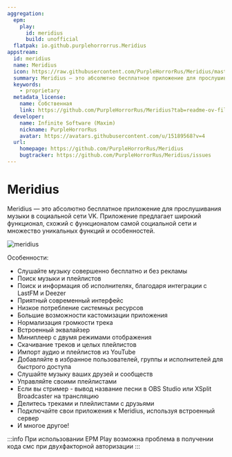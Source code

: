 ```yaml
---
aggregation:
  epm:
    play:
      id: meridius
      build: unofficial
  flatpak: io.github.purplehorrorrus.Meridius
appstream:
  id: meridius
  name: Meridius
  icon: https://raw.githubusercontent.com/PurpleHorrorRus/Meridius/master/128x128.png
  summary: Meridius — это абсолютно бесплатное приложение для прослушивания музыки в социальной сети VK
  keywords:
    - proprietary
  metadata_license:
    name: Собственная
    link: https://github.com/PurpleHorrorRus/Meridius?tab=readme-ov-file#-%D0%BF%D0%BE%D0%BB%D1%8C%D0%B7%D0%BE%D0%B2%D0%B0%D1%82%D0%B5%D0%BB%D1%8C%D1%81%D0%BA%D0%BE%D0%B5-%D1%81%D0%BE%D0%B3%D0%BB%D0%B0%D1%88%D0%B5%D0%BD%D0%B8%D0%B5
  developer:
    name: Infinite Software (Maxim)
    nickname: PurpleHorrorRus
    avatar: https://avatars.githubusercontent.com/u/15189568?v=4
  url:
    homepage: https://github.com/PurpleHorrorRus/Meridius
    bugtracker: https://github.com/PurpleHorrorRus/Meridius/issues
---
```


# Meridius

Meridius — это абсолютно бесплатное приложение для прослушивания музыки в социальной сети VK. Приложение предлагает широкий функционал, схожий с функционалом самой социальной сети и множество уникальных функций и особенностей.

![meridius](https://github.com/PurpleHorrorRus/Meridius/raw/master/screenshots/0.png)

Особенности:
  -  Слушайте музыку совершенно бесплатно и без рекламы
  -  Поиск музыки и плейлистов
  -  Поиск и информация об исполнителях, благодаря интеграции с LastFM и Deezer
  -  Приятный современный интерфейс
  -  Низкое потребление системных ресурсов
  -  Большие возможности кастомизации приложения
  -  Нормализация громкости трека
  -  Встроенный эквалайзер
  -  Миниплеер с двумя режимами отображения
  -  Скачивание треков и целых плейлистов
  -  Импорт аудио и плейлистов из YouTube
  -  Добавляйте в избранное пользователей, группы и исполнителей для быстрого доступа
  -  Слушайте музыку ваших друзей и сообществ
  -  Управляйте своими плейлистами
  -  Если вы стример - вывод название песни в OBS Studio или XSplit Broadcaster на трансляцию
  -  Делитесь треками и плейлистами с друзьями
  -  Подключайте свои приложения к Meridius, используя встроенный сервер
  -  И многое другое!

<!--@include: @apps/.parts/install/content-flatpak.md-->

<!--@include: @apps/.parts/install/content-epm-play.md-->

:::info
При использовании EPM Play возможна проблема в получении кода смс при двухфакторной авторизации
:::